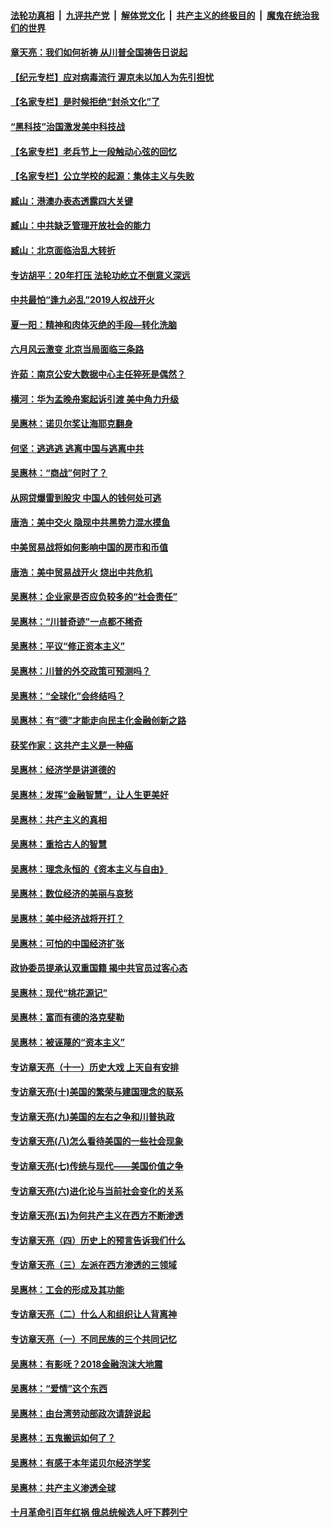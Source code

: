 ####  [法轮功真相](../../../../basic/blob/master/README.md?t=07050102) &nbsp;|&nbsp; [九评共产党](../../../../9ping.md/blob/master/README.md?t=07050102) &nbsp;|&nbsp; [解体党文化](../../../../jtdwh.md/blob/master/README.md?t=07050102)  &nbsp;|&nbsp; [共产主义的终极目的](../../../../gczydzjmd.md/blob/master/README.md?t=07050102) &nbsp;|&nbsp; [魔鬼在统治我们的世界](../../../../mgztzwmdsj.md/blob/master/README.md?t=07050102) 

#### [章天亮：我们如何祈祷 从川普全国祷告日说起](../pages/nsc423/n11944627.md?t=07050102) 

#### [【纪元专栏】应对病毒流行 渥京未以加人为先引担忧](../pages/nsc423/n11875714.md?t=07050102) 

#### [【名家专栏】是时候拒绝“封杀文化”了](../pages/nsc423/n11814093.md?t=07050102) 

#### [“黑科技”治国激发美中科技战](../pages/nsc423/n11638056.md?t=07050102) 

#### [【名家专栏】老兵节上一段触动心弦的回忆](../pages/nsc423/n11646016.md?t=07050102) 

#### [【名家专栏】公立学校的起源：集体主义与失败](../pages/nsc423/n11601833.md?t=07050102) 

#### [臧山：港澳办表态透露四大关键](../pages/nsc423/n11421628.md?t=07050102) 

#### [臧山：中共缺乏管理开放社会的能力](../pages/nsc423/n11407457.md?t=07050102) 

#### [臧山：北京面临治乱大转折](../pages/nsc423/n11406895.md?t=07050102) 

#### [专访胡平：20年打压 法轮功屹立不倒意义深远](../pages/nsc423/n11398800.md?t=07050102) 

#### [中共最怕“逢九必乱”2019人权战开火](../pages/nsc423/n11385248.md?t=07050102) 

#### [夏一阳：精神和肉体灭绝的手段—转化洗脑](../pages/nsc423/n11368250.md?t=07050102) 

#### [六月风云激变 北京当局面临三条路](../pages/nsc423/n11313668.md?t=07050102) 

#### [许茹：南京公安大数据中心主任猝死是偶然？](../pages/nsc423/n11064744.md?t=07050102) 

#### [横河：华为孟晚舟案起诉引渡 美中角力升级](../pages/nsc423/n11027230.md?t=07050102) 

#### [吴惠林：诺贝尔奖让海耶克翻身](../pages/nsc423/n10890049.md?t=07050102) 

#### [何坚：逃逃逃 逃离中国与逃离中共](../pages/nsc423/n10592891.md?t=07050102) 

#### [吴惠林：“商战”何时了？](../pages/nsc423/n10573558.md?t=07050102) 

#### [从网贷爆雷到股灾 中国人的钱何处可逃](../pages/nsc423/n10572800.md?t=07050102) 

#### [唐浩：美中交火 隐现中共黑势力混水摸鱼](../pages/nsc423/n10544040.md?t=07050102) 

#### [中美贸易战将如何影响中国的房市和币值](../pages/nsc423/n10543697.md?t=07050102) 

#### [唐浩：美中贸易战开火 烧出中共危机](../pages/nsc423/n10540126.md?t=07050102) 

#### [吴惠林：企业家是否应负较多的“社会责任”](../pages/nsc423/n10535022.md?t=07050102) 

#### [吴惠林：“川普奇迹”一点都不稀奇](../pages/nsc423/n10512808.md?t=07050102) 

#### [吴惠林：平议“修正资本主义”](../pages/nsc423/n10495724.md?t=07050102) 

#### [吴惠林：川普的外交政策可预测吗？](../pages/nsc423/n10462387.md?t=07050102) 

#### [吴惠林：“全球化”会终结吗？](../pages/nsc423/n10452838.md?t=07050102) 

#### [吴惠林：有“德”才能走向民主化金融创新之路](../pages/nsc423/n10432292.md?t=07050102) 

#### [获奖作家：这共产主义是一种癌](../pages/nsc423/n10431541.md?t=07050102) 

#### [吴惠林：经济学是讲道德的](../pages/nsc423/n10398014.md?t=07050102) 

#### [吴惠林：发挥“金融智慧”，让人生更美好](../pages/nsc423/n10375019.md?t=07050102) 

#### [吴惠林：共产主义的真相](../pages/nsc423/n10351394.md?t=07050102) 

#### [吴惠林：重拾古人的智慧](../pages/nsc423/n10337691.md?t=07050102) 

#### [吴惠林：理念永恒的《资本主义与自由》](../pages/nsc423/n10316274.md?t=07050102) 

#### [吴惠林：数位经济的美丽与哀愁](../pages/nsc423/n10292946.md?t=07050102) 

#### [吴惠林：美中经济战将开打？](../pages/nsc423/n10258825.md?t=07050102) 

#### [吴惠林：可怕的中国经济扩张](../pages/nsc423/n10219147.md?t=07050102) 

#### [政协委员提承认双重国籍 揭中共官员过客心态](../pages/nsc423/n10208809.md?t=07050102) 

#### [吴惠林：现代“桃花源记”](../pages/nsc423/n10185234.md?t=07050102) 

#### [吴惠林：富而有德的洛克斐勒](../pages/nsc423/n10142264.md?t=07050102) 

#### [吴惠林：被诬蔑的“资本主义”](../pages/nsc423/n10124816.md?t=07050102) 

#### [专访章天亮（十一）历史大戏 上天自有安排](../pages/nsc423/n10094905.md?t=07050102) 

#### [专访章天亮(十)美国的繁荣与建国理念的联系](../pages/nsc423/n10094899.md?t=07050102) 

#### [专访章天亮(九)美国的左右之争和川普执政](../pages/nsc423/n10094889.md?t=07050102) 

#### [专访章天亮(八)怎么看待美国的一些社会现象](../pages/nsc423/n10094857.md?t=07050102) 

#### [专访章天亮(七)传统与现代——美国价值之争](../pages/nsc423/n10093140.md?t=07050102) 

#### [专访章天亮(六)进化论与当前社会变化的关系](../pages/nsc423/n10092036.md?t=07050102) 

#### [专访章天亮(五)为何共产主义在西方不断渗透](../pages/nsc423/n10083620.md?t=07050102) 

#### [专访章天亮（四）历史上的预言告诉我们什么](../pages/nsc423/n10083606.md?t=07050102) 

#### [专访章天亮（三）左派在西方渗透的三领域](../pages/nsc423/n10081115.md?t=07050102) 

#### [吴惠林：工会的形成及其功能](../pages/nsc423/n10080633.md?t=07050102) 

#### [专访章天亮（二）什么人和组织让人背离神](../pages/nsc423/n10076637.md?t=07050102) 

#### [专访章天亮（一）不同民族的三个共同记忆](../pages/nsc423/n10074188.md?t=07050102) 

#### [吴惠林：有影呒？2018金融泡沫大地震](../pages/nsc423/n10040534.md?t=07050102) 

#### [吴惠林：“爱情”这个东西](../pages/nsc423/n10019423.md?t=07050102) 

#### [吴惠林：由台湾劳动部政次请辞说起](../pages/nsc423/n9979679.md?t=07050102) 

#### [吴惠林：五鬼搬运如何了？](../pages/nsc423/n9925338.md?t=07050102) 

#### [吴惠林：有感于本年诺贝尔经济学奖](../pages/nsc423/n9871883.md?t=07050102) 

#### [吴惠林：共产主义渗透全球](../pages/nsc423/n9812748.md?t=07050102) 

#### [十月革命引百年红祸 俄总统候选人吁下葬列宁](../pages/nsc423/n9810182.md?t=07050102) 

